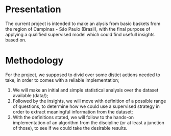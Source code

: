 # Presentation

The current project is intended to make an alysis from basic baskets from the region of Campinas - Sáo Paulo (Brasil), with the final purpose of applying a qualified supervised model which could find usefull insights based on.

# Methodology

For the project, we supposed to divid over some distict actions needed to take, in order to comes with a reliable implementation;

1. We will make an initial and simple statistical analysis over the dataset available (data/);
2. Followed by the insights, we will move with definition of a possible range of questions, to determine how we could use a supervised strategy in order to extract meaningful information from the dataset;
3. With the definitions stated, we will follow to the hands-on implementation of an algorithm from the discipline (or at least a junction of those), to see if we could take the desirable results.